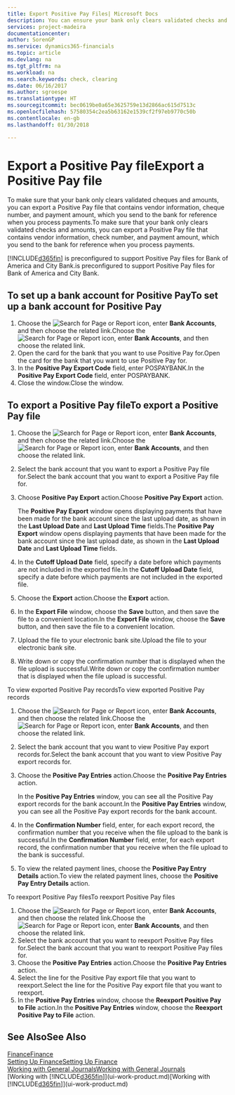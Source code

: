 ```yaml
---
title: Export Positive Pay Files| Microsoft Docs
description: You can ensure your bank only clears validated checks and amounts by exporting a Positive Pay file that contains vendor and payment information.
services: project-madeira
documentationcenter: 
author: SorenGP
ms.service: dynamics365-financials
ms.topic: article
ms.devlang: na
ms.tgt_pltfrm: na
ms.workload: na
ms.search.keywords: check, clearing
ms.date: 06/16/2017
ms.author: sgroespe
ms.translationtype: HT
ms.sourcegitcommit: bec0619be0a65e3625759e13d2866ac615d7513c
ms.openlocfilehash: 57580354c2ea5b63162e1539cf2f97eb9770c50b
ms.contentlocale: en-gb
ms.lasthandoff: 01/30/2018

---
```

# <a name="export-a-positive-pay-file"></a><span data-ttu-id="83df3-103">Export a Positive Pay file</span><span class="sxs-lookup"><span data-stu-id="83df3-103">Export a Positive Pay file</span></span>
<span data-ttu-id="83df3-104">To make sure that your bank only clears validated cheques and amounts, you can export a Positive Pay file that contains vendor information, cheque number, and payment amount, which you send to the bank for reference when you process payments.</span><span class="sxs-lookup"><span data-stu-id="83df3-104">To make sure that your bank only clears validated checks and amounts, you can export a Positive Pay file that contains vendor information, check number, and payment amount, which you send to the bank for reference when you process payments.</span></span>

[!INCLUDE[d365fin](includes/d365fin_md.md)] <span data-ttu-id="83df3-105"> is preconfigured to support Positive Pay files for Bank of America and City Bank.</span><span class="sxs-lookup"><span data-stu-id="83df3-105">is preconfigured to support Positive Pay files for Bank of America and City Bank.</span></span>

## <a name="to-set-up-a-bank-account-for-positive-pay"></a><span data-ttu-id="83df3-106">To set up a bank account for Positive Pay</span><span class="sxs-lookup"><span data-stu-id="83df3-106">To set up a bank account for Positive Pay</span></span>
1. <span data-ttu-id="83df3-107">Choose the ![Search for Page or Report](media/ui-search/search_small.png "Search for Page or Report icon") icon, enter **Bank Accounts**, and then choose the related link.</span><span class="sxs-lookup"><span data-stu-id="83df3-107">Choose the ![Search for Page or Report](media/ui-search/search_small.png "Search for Page or Report icon") icon, enter **Bank Accounts**, and then choose the related link.</span></span>
2. <span data-ttu-id="83df3-108">Open the card for the bank that you want to use Positive Pay for.</span><span class="sxs-lookup"><span data-stu-id="83df3-108">Open the card for the bank that you want to use Positive Pay for.</span></span>
3. <span data-ttu-id="83df3-109">In the **Positive Pay Export Code** field, enter POSPAYBANK.</span><span class="sxs-lookup"><span data-stu-id="83df3-109">In the **Positive Pay Export Code** field, enter POSPAYBANK.</span></span>
4. <span data-ttu-id="83df3-110">Close the window.</span><span class="sxs-lookup"><span data-stu-id="83df3-110">Close the window.</span></span>

## <a name="to-export-a-positive-pay-file"></a><span data-ttu-id="83df3-111">To export a Positive Pay file</span><span class="sxs-lookup"><span data-stu-id="83df3-111">To export a Positive Pay file</span></span>
1. <span data-ttu-id="83df3-112">Choose the ![Search for Page or Report](media/ui-search/search_small.png "Search for Page or Report icon") icon, enter **Bank Accounts**, and then choose the related link.</span><span class="sxs-lookup"><span data-stu-id="83df3-112">Choose the ![Search for Page or Report](media/ui-search/search_small.png "Search for Page or Report icon") icon, enter **Bank Accounts**, and then choose the related link.</span></span>
2. <span data-ttu-id="83df3-113">Select the bank account that you want to export a Positive Pay file for.</span><span class="sxs-lookup"><span data-stu-id="83df3-113">Select the bank account that you want to export a Positive Pay file for.</span></span>
3. <span data-ttu-id="83df3-114">Choose **Positive Pay Export** action.</span><span class="sxs-lookup"><span data-stu-id="83df3-114">Choose **Positive Pay Export** action.</span></span>

    <span data-ttu-id="83df3-115">The **Positive Pay Export** window opens displaying payments that have been made for the bank account since the last upload date, as shown in the **Last Upload Date** and **Last Upload Time** fields.</span><span class="sxs-lookup"><span data-stu-id="83df3-115">The **Positive Pay Export** window opens displaying payments that have been made for the bank account since the last upload date, as shown in the **Last Upload Date** and **Last Upload Time** fields.</span></span>
4. <span data-ttu-id="83df3-116">In the **Cutoff Upload Date** field, specify a date before which payments are not included in the exported file.</span><span class="sxs-lookup"><span data-stu-id="83df3-116">In the **Cutoff Upload Date** field, specify a date before which payments are not included in the exported file.</span></span>
5. <span data-ttu-id="83df3-117">Choose the **Export** action.</span><span class="sxs-lookup"><span data-stu-id="83df3-117">Choose the **Export** action.</span></span>
6. <span data-ttu-id="83df3-118">In the **Export File** window, choose the **Save** button, and then save the file to a convenient location.</span><span class="sxs-lookup"><span data-stu-id="83df3-118">In the **Export File** window, choose the **Save** button, and then save the file to a convenient location.</span></span>
7. <span data-ttu-id="83df3-119">Upload the file to your electronic bank site.</span><span class="sxs-lookup"><span data-stu-id="83df3-119">Upload the file to your electronic bank site.</span></span>
8. <span data-ttu-id="83df3-120">Write down or copy the confirmation number that is displayed when the file upload is successful.</span><span class="sxs-lookup"><span data-stu-id="83df3-120">Write down or copy the confirmation number that is displayed when the file upload is successful.</span></span>

<span data-ttu-id="83df3-121">To view exported Positive Pay records</span><span class="sxs-lookup"><span data-stu-id="83df3-121">To view exported Positive Pay records</span></span>

1. <span data-ttu-id="83df3-122">Choose the ![Search for Page or Report](media/ui-search/search_small.png "Search for Page or Report icon") icon, enter **Bank Accounts**, and then choose the related link.</span><span class="sxs-lookup"><span data-stu-id="83df3-122">Choose the ![Search for Page or Report](media/ui-search/search_small.png "Search for Page or Report icon") icon, enter **Bank Accounts**, and then choose the related link.</span></span>
2. <span data-ttu-id="83df3-123">Select the bank account that you want to view Positive Pay export records for.</span><span class="sxs-lookup"><span data-stu-id="83df3-123">Select the bank account that you want to view Positive Pay export records for.</span></span>
3. <span data-ttu-id="83df3-124">Choose the **Positive Pay Entries** action.</span><span class="sxs-lookup"><span data-stu-id="83df3-124">Choose the **Positive Pay Entries** action.</span></span>

    <span data-ttu-id="83df3-125">In the **Positive Pay Entries** window, you can see all the Positive Pay export records for the bank account.</span><span class="sxs-lookup"><span data-stu-id="83df3-125">In the **Positive Pay Entries** window, you can see all the Positive Pay export records for the bank account.</span></span>
4. <span data-ttu-id="83df3-126">In the **Confirmation Number** field, enter, for each export record, the confirmation number that you receive when the file upload to the bank is successful.</span><span class="sxs-lookup"><span data-stu-id="83df3-126">In the **Confirmation Number** field, enter, for each export record, the confirmation number that you receive when the file upload to the bank is successful.</span></span>
5. <span data-ttu-id="83df3-127">To view the related payment lines, choose the **Positive Pay Entry Details** action.</span><span class="sxs-lookup"><span data-stu-id="83df3-127">To view the related payment lines, choose the **Positive Pay Entry Details** action.</span></span>

<span data-ttu-id="83df3-128">To reexport Positive Pay files</span><span class="sxs-lookup"><span data-stu-id="83df3-128">To reexport Positive Pay files</span></span>

1. <span data-ttu-id="83df3-129">Choose the ![Search for Page or Report](media/ui-search/search_small.png "Search for Page or Report icon") icon, enter **Bank Accounts**, and then choose the related link.</span><span class="sxs-lookup"><span data-stu-id="83df3-129">Choose the ![Search for Page or Report](media/ui-search/search_small.png "Search for Page or Report icon") icon, enter **Bank Accounts**, and then choose the related link.</span></span>
2. <span data-ttu-id="83df3-130">Select the bank account that you want to reexport Positive Pay files for.</span><span class="sxs-lookup"><span data-stu-id="83df3-130">Select the bank account that you want to reexport Positive Pay files for.</span></span>
3. <span data-ttu-id="83df3-131">Choose the **Positive Pay Entries** action.</span><span class="sxs-lookup"><span data-stu-id="83df3-131">Choose the **Positive Pay Entries** action.</span></span>
4. <span data-ttu-id="83df3-132">Select the line for the Positive Pay export file that you want to reexport.</span><span class="sxs-lookup"><span data-stu-id="83df3-132">Select the line for the Positive Pay export file that you want to reexport.</span></span>
5. <span data-ttu-id="83df3-133">In the **Positive Pay Entries** window, choose the **Reexport Positive Pay to File** action.</span><span class="sxs-lookup"><span data-stu-id="83df3-133">In the **Positive Pay Entries** window, choose the **Reexport Positive Pay to File** action.</span></span>

## <a name="see-also"></a><span data-ttu-id="83df3-134">See Also</span><span class="sxs-lookup"><span data-stu-id="83df3-134">See Also</span></span>
[<span data-ttu-id="83df3-135">Finance</span><span class="sxs-lookup"><span data-stu-id="83df3-135">Finance</span></span>](finance.md)  
[<span data-ttu-id="83df3-136">Setting Up Finance</span><span class="sxs-lookup"><span data-stu-id="83df3-136">Setting Up Finance</span></span>](finance-setup-finance.md)  
[<span data-ttu-id="83df3-137">Working with General Journals</span><span class="sxs-lookup"><span data-stu-id="83df3-137">Working with General Journals</span></span>](ui-work-general-journals.md)  
<span data-ttu-id="83df3-138">[Working with [!INCLUDE[d365fin](includes/d365fin_md.md)]](ui-work-product.md)</span><span class="sxs-lookup"><span data-stu-id="83df3-138">[Working with [!INCLUDE[d365fin](includes/d365fin_md.md)]](ui-work-product.md)</span></span>

